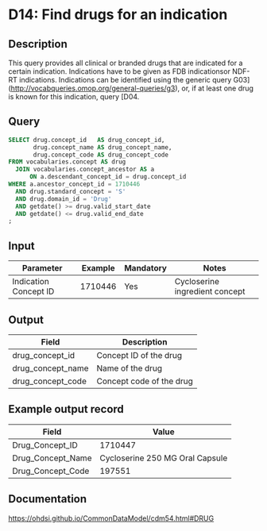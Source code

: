 <!---
Group:drug
Name:D14 Find drugs for an indication
Author: Alberto Labarga
CDM Version: 5.4
-->

# D14: Find drugs for an indication

## Description
This query provides all clinical or branded drugs that are indicated for a certain indication. Indications have to be given as FDB indicationsor NDF-RT indications. Indications can be identified using the generic query  G03](http://vocabqueries.omop.org/general-queries/g3), or, if at least one drug is known for this indication, query  [D04.

## Query
```sql
SELECT drug.concept_id   AS drug_concept_id,
       drug.concept_name AS drug_concept_name,
       drug.concept_code AS drug_concept_code
FROM vocabularies.concept AS drug
  JOIN vocabularies.concept_ancestor AS a
      ON a.descendant_concept_id = drug.concept_id
WHERE a.ancestor_concept_id = 1710446
  AND drug.standard_concept = 'S'
  AND drug.domain_id = 'Drug'
  AND getdate() >= drug.valid_start_date 
  AND getdate() <= drug.valid_end_date
;
```

## Input

|  Parameter |  Example |  Mandatory |  Notes |
| --- | --- | --- | --- |
|  Indication Concept ID |  1710446 |  Yes | Cycloserine ingredient concept |

## Output

| Field |  Description |
| --- | --- |
|  drug_concept_id |  Concept ID of the drug |
|  drug_concept_name |  Name of the drug |
|  drug_concept_code |  Concept code of the drug |

## Example output record

|  Field |  Value |
| --- | --- |
|  Drug_Concept_ID |  1710447 |
|  Drug_Concept_Name |  Cycloserine 250 MG Oral Capsule |
|  Drug_Concept_Code |  197551 |

## Documentation
https://ohdsi.github.io/CommonDataModel/cdm54.html#DRUG
